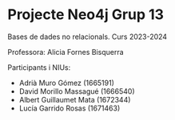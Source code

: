 # Projecte Neo4j Grup 13

Bases de dades no relacionals. Curs 2023-2024

Professora: Alicia Fornes Bisquerra

Participants i NIUs:
-  Adrià Muro Gómez (1665191) 
-  David Morillo Massagué (1666540) 
-  Albert Guillaumet Mata (1672344) 
-  Lucía Garrido Rosas (1671463)

